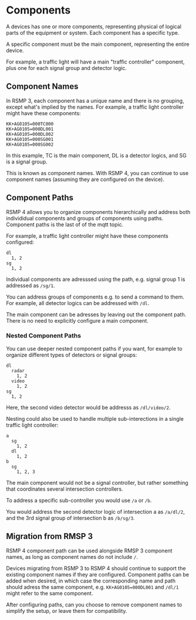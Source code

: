 # Components

A devices has one or more components, representing physical of logical parts of the equipment or system. Each component has a specific type.

A specific component must be the main component, representing the entire device.

For example, a traffic light will have a main "traffic controller" component, plus one for each signal group and detector logic.

## Component Names
In RSMP 3, each component has a unique name and there is no grouping, except what's implied by the names. For example, a traffic light controller might have these components:

```
KK+AG0105=000TC000
KK+AG0105=000DL001
KK+AG0105=000DL002
KK+AG0105=000SG001
KK+AG0105=000SG002
```
In this example, TC is the main component, DL is a detector logics, and SG is a signal group.

This is known as component names. With RSMP 4, you can continue to use component names (assuming they are configured on the device).

## Component Paths
RSMP 4 allows you to organize components hierarchically and address both individidual components and groups of components using paths. Component paths is the last of of the mqtt topic.

For example, a traffic light controller might have these components configured:

```
dl
  1, 2
sg
  1, 2
```

Individual components are adresssed using the path, e.g. signal group 1 is addressed as `/sg/1`.

You can address groups of components e.g. to send a command to them. For example, all detector logics can be addressed with `/dl`.

The main component can  be adresses by leaving out the component path. There is no need to explicitly configure a main component. 

### Nested Component Paths
You can use deeper nested component paths if you want, for example to organize different types of detectors or signal groups:

```
dl
  radar
    1, 2
  video
    1, 2
sg
  1, 2
  ```

Here, the second video detector would be addresss as `/dl/video/2`.

Nesting could also be used to handle multiple sub-interections in a single traffic light controller:

```
a
  sg
    1, 2
  dl
    1, 2
b
  sg
    1, 2, 3
  ```

The main component would not be a signal controller, but rather something that coordinates several intersection controllers.

To address a specific sub-controller you would use `/a` or `/b`.

You would address the second detector logic of intersection a as `/a/dl/2`, and the 3rd signal group of intersection b as `/b/sg/3`.

## Migration from RMSP 3
RSMP 4 component path can be used alongside RMSP 3 component names, as long as component names do not include `/`.

Devices migrating from RSMP 3 to RSMP 4 should continue to support the existing component names if they are configured. Component paths can be added when desired, in which case the corresponding name and path should adress the same component, e.g. `KK+AG0105=000DL001` and `/dl/1` might refer to the same component.

After configuring paths, can you choose to remove component names to simplify the setup, or leave them for compatibility.


